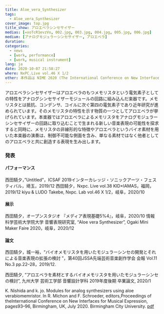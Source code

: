 ```yaml
---
title: Aloe_vera_Synthesizer
tags:
  - Aloe_vera_Synthesizer
cover_image: top.jpg
title_show: アロエベラシンセサイザー
medias: [=xoTcR1evzVo, 002.jpg, 003.jpg, 004.jpg, 005.jpg, 006.jpg]
medium: [アナログモジュラーシンセサイザー, アロエベラ]
duration: 
categories:
  - news
  - [work, performance]
  - [work, musical instrument]
lang: ja
date: 2020-10-07 21:58:27
where: NxPC.Live vol.46 X 1/2
other: 本作品は NIME 2020 (The International Conference on New Interfaces for Musical Expression)で報告されました。
---
```

アロエベラシンセサイザーはアロエベラのもつメモリスタという電気素子としての特性をアナログシンセサイザーモジュールの回路に組み込んだ楽器です。メモリスタとは抵抗、コンデンサ、コイルに次ぐ第四の電気素子であり近年研究が進められています。そのメモリスタの特性を示す物質の一つとしてアロエベラが挙げられています。本楽器ではアロエベラによるメモリスタをアナログモジュラーシンセサイザーの回路に取り込むことで生まれる新しい音楽表現の可能性を探求すると同時に、メモリスタの非線形的な特徴やアロエベラというバイオ素材を用いた本楽器の演奏は、制御不可能な側面を含み、単なる素材ではなく他者としてのアロエベラと共に創造する表現を生み出します。

###  発表
#### パフォーマンス
西田騎夕，”Untitled”，ICSAF 2019インターカレッジ・ソニックアーツ・フェスティバル，埼玉，2019/12
西田騎夕，Nxpc. Live vol.38 KID×IAMAS，福岡，2019/12
kiyu & LUDO Takebe, Nxpc. Lab vol.46 X 1/2，岐阜，2020/10

#### 展示
西田騎夕，オープンスタジオ 『メディア表現基礎5%4』，岐阜，2020/10
情報科学芸術大学院大学 音響表現研究室, “Aloe vera Synthesizer”, Ogaki Mini Maker Faire 2020，岐阜，2020/12

#### 論文
西田騎夕，城一裕，“バイオメモリスタを用いたモジュラーシンセの開発とそれによる音楽表現の拡張の検討 ”，第40回JSSA先端芸術音楽創作学会 会報 Vol.11 No.3 pp.22–28，2019/12.

西田騎夕, “アロエベラを素材とするバイオメモリスタを用いたモジュラーシンセの検討”, 九州大学 芸術工学部 音響設計学科 2019年度後期 卒業論文, 2020/1

K. Nishida and k. jo. Modules for analog synthesizers using aloe verabiomemristor. In R. Michon and F. Schroeder, editors,Proceedings of theInternational Conference on New Interfaces for Musical Expression, pages93–96, Birmingham, UK, July 2020. Birmingham City University. [pdf](https://www.nime.org/proceedings/2020/nime2020_paper18.pdf)
<!--
# Tag Plugins
## Image
{% img [class names] /path/to/image [width] [height] "title text 'alt text'" %}

## Link
{% link text url [external] [title] %}

## YouTube
{% youtube video_id %}

## Vimeo
{% vimeo video_id [width] [height] %}

<!-- more -->
